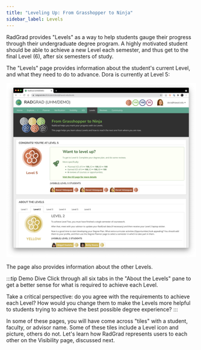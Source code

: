 ```yaml
---
title: "Leveling Up: From Grasshopper to Ninja"
sidebar_label: Levels
---
```


RadGrad provides "Levels" as a way to help students gauge their progress through their undergraduate degree program.  A highly motivated student should be able to achieve a new Level each semester, and thus get to the final Level (6), after six semesters of study.

The "Levels" page provides information about the student's current Level, and what they need to do to advance. Dora is currently at Level 5:

![](/img/user-guide/demo/level.png)

The page also provides information about the other Levels.

:::tip Demo Dive
Click through all six tabs in the "About the Levels" pane to get a better sense for what is required to achieve each Level.

Take a critical perspective: do you agree with the requirements to achieve each Level? How would you change them to make the Levels more helpful to students trying to achieve the best possible degree experience?
:::

In some of these pages, you will have come across "tiles" with a student, faculty, or advisor name. Some of these tiles include a Level icon and picture, others do not.  Let's learn how RadGrad represents users to each other on the Visibility page, discussed next.



